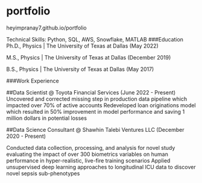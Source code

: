 # portfolio
heyimpranay7.github.io/portfolio

Technical Skills: Python, SQL, AWS, Snowflake, MATLAB
###Education
Ph.D., Physics | The University of Texas at Dallas (May 2022)

M.S., Physics | The University of Texas at Dallas (December 2019)

B.S., Physics | The University of Texas at Dallas (May 2017)

###Work Experience

##Data Scientist @ Toyota Financial Services (June 2022 - Present)
Uncovered and corrected missing step in production data pipeline which impacted over 70% of active accounts
Redeveloped loan originations model which resulted in 50% improvement in model performance and saving 1 million dollars in potential losses

##Data Science Consultant @ Shawhin Talebi Ventures LLC (December 2020 - Present)

Conducted data collection, processing, and analysis for novel study evaluating the impact of over 300 biometrics variables on human performance in hyper-realistic, live-fire training scenarios
Applied unsupervised deep learning approaches to longitudinal ICU data to discover novel sepsis sub-phenotypes
